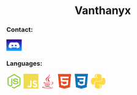 <h1 align="center">Vanthanyx</h1>

<h3 align="left">Contact:</h3>

<a href="https://discordapp.com/users/716485063524745306" target="blank"><img align="center" src="https://raw.githubusercontent.com/Blockmandoo/Better-Discord-Icons/master/assets/Defaults/Discord/Gradient-Sapphire.png" alt="Vanthanyx#0001" height="30" width="40" /></a>
</p>

<h3 align="left">Languages:</h3>
<p align="left"> 
  <img src="https://raw.githubusercontent.com/devicons/devicon/master/icons/nodejs/nodejs-plain.svg" alt="NodeJs" width="40" height="40"/>
  <img src="https://raw.githubusercontent.com/devicons/devicon/master/icons/javascript/javascript-plain.svg" alt="JavaScript" width="40" height="40"/>
  <img src="https://raw.githubusercontent.com/devicons/devicon/master/icons/java/java-plain.svg" alt="FireBase" width="40" height="40"/>
  <img src="https://raw.githubusercontent.com/devicons/devicon/master/icons/html5/html5-plain.svg" alt="HTML" width="40" height="40"/>
  <img src="https://raw.githubusercontent.com/devicons/devicon/master/icons/css3/css3-plain.svg" alt="CSS" width="40" height="40"/>
  <img src="https://raw.githubusercontent.com/devicons/devicon/master/icons/python/python-plain.svg" alt="Python" width="40" height="40"/>
</p>


